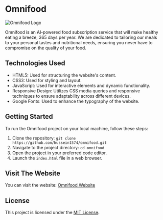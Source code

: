 # Omnifood

![Omnifood Logo](https://github.com/hussein1574/Omnifood/assets/10996722/5f965dc2-2a41-439e-bda0-7e6fd8290cc9)

Omnifood is an AI-powered food subscription service that will make healthy eating a breeze, 365 days per year. We are dedicated to tailoring our meals to your personal tastes and nutritional needs, ensuring you never have to compromise on the quality of your food.

## Technologies Used

- HTML5: Used for structuring the website's content.
- CSS3: Used for styling and layout.
- JavaScript: Used for interactive elements and dynamic functionality.
- Responsive Design: Utilizes CSS media queries and responsive techniques to ensure adaptability across different devices.
- Google Fonts: Used to enhance the typography of the website.

## Getting Started

To run the Omnifood project on your local machine, follow these steps:

1. Clone the repository: `git clone https://github.com/hussein1574/omnifood.git`
2. Navigate to the project directory: `cd omnifood`
3. Open the project in your preferred code editor.
4. Launch the `index.html` file in a web browser.

## Visit The Website

You can visit the website: [Omnifood Website](https://omnifood-hussein.netlify.app/)

## License

This project is licensed under the [MIT License](https://opensource.org/licenses/MIT).


